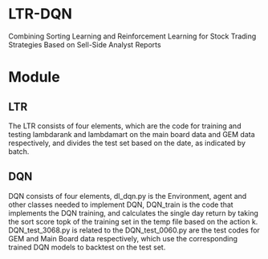 # LTR-DQN
Combining Sorting Learning and Reinforcement Learning for Stock Trading Strategies Based on Sell-Side Analyst Reports

# Module
## LTR
The LTR consists of four elements, which are the code for training and testing lambdarank and lambdamart on the main board data and GEM data respectively, and divides the test set based on the date, as indicated by batch. 
## DQN
DQN consists of four elements, dl_dqn.py is the Environment, agent and other classes needed to implement DQN, DQN_train is the code that implements the DQN training, and calculates the single day return by taking the sort score topk of the training set in the temp file based on the action k. DQN_test_3068.py is related to the DQN_test_0060.py are the test codes for GEM and Main Board data respectively, which use the corresponding trained DQN models to backtest on the test set.

